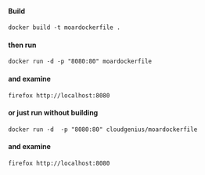 #### Build

    docker build -t moardockerfile .


#### then run

    docker run -d -p "8080:80" moardockerfile
    

#### and examine

    firefox http://localhost:8080


#### or just run without building

    docker run -d  -p "8080:80" cloudgenius/moardockerfile

#### and examine

    firefox http://localhost:8080
